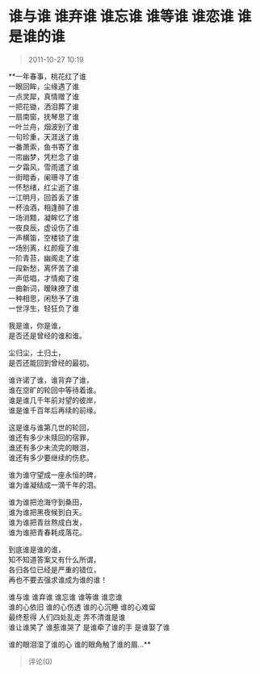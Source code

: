 # 谁与谁 谁弃谁 谁忘谁 谁等谁 谁恋谁 谁是谁的谁
> 2011-10-27 10:19


**一年春事，桃花红了谁  
一眼回眸，尘缘遇了谁  
一点灵犀，真情赠了谁  
一把花锄，洒泪葬了谁  
一扇南窗，抚琴思了谁  
一叶兰舟，烟波别了谁  
一句珍重，天涯送了谁  
一番萧索，鱼书寄了谁  
一帘幽梦，凭栏念了谁  
一夕霜风，雪雨遣了谁  
一街暗香，阑珊寻了谁  
一怀愁绪，红尘逝了谁  
一江明月，回首丢了谁  
一杯浊酒，相逢醉了谁  
一场消黯，凝眸忆了谁  
一夜良辰，虚设伤了谁  
一声横笛，空楼锁了谁  
一场别离，红颜瘦了谁  
一阶青苔，幽阁走了谁  
一段新愁，离怀苦了谁  
一声低唱，才情痴了谁  
一曲新词，暧昧撩了谁  
一种相思，闲愁予了谁  
一世浮生，轻狂负了谁  
  
我是谁，你是谁，  
是否还是曾经的谁和谁。  
  
  
尘归尘，土归土，  
是否还能回到曾经的最初。  
  
  
谁许诺了谁，谁背弃了谁，  
谁在空旷的轮回中等待着谁。  
谁是谁几千年前对望的彼岸，  
谁是谁千百年后再续的前缘。  
  
  
这是谁与谁第几世的轮回，  
谁还有多少未赎回的宿罪，  
谁还有多少未流完的眼泪，  
谁还有多少要继续的伤悲。  
  
  
谁为谁守望成一座永恒的碑，  
谁为谁凝结成一滴千年的泪。  
  
谁为谁把沧海守到桑田，  
谁为谁把黑夜候到白天。  
谁为谁把青丝熬成白发，  
谁为谁把青春耗成落花。  
  
  
到底谁是谁的谁，  
知不知道答案又有什么所谓，  
各归各位已经是严重的错位，  
再也不要去强求谁成为谁的谁！  
  
谁与谁 谁弃谁 谁忘谁 谁等谁 谁恋谁  
谁的心依旧 谁的心伤透 谁的心沉睡 谁的心难留  
最终惹得 人们四处乱走 弄不清谁是谁  
谁让谁笑了 谁惹谁哭了 是谁牵了谁的手 是谁娶了谁  
  
谁的眼泪湿了谁的心 谁的眼角触了谁的眉...**
> 评论(0)

